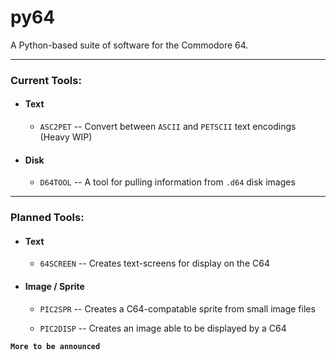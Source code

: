 # py64

 A Python-based suite of software for the Commodore 64.

---

### Current Tools:

- #### Text
    
    - `ASC2PET` -- Convert between `ASCII` and `PETSCII` text encodings (Heavy
    WIP)

- #### Disk

    - `D64TOOL` -- A tool for pulling information from `.d64` disk images

---

### Planned Tools:

- #### Text

    - `64SCREEN` -- Creates text-screens for display on the C64

- #### Image / Sprite

    - `PIC2SPR` -- Creates a C64-compatable sprite from small image files

    - `PIC2DISP` -- Creates an image able to be displayed by a C64

**`More to be announced`**
